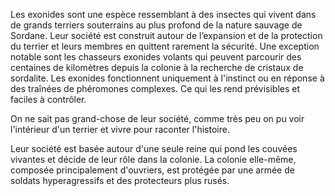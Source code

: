 
Les exonides sont une espèce ressemblant à des insectes qui vivent dans de grands terriers souterrains au plus profond de la nature sauvage de Sordane. Leur société
est construit autour de l’expansion et de la protection du terrier et leurs membres en quittent rarement la sécurité. Une exception notable sont les chasseurs exonides volants qui peuvent parcourir des centaines de kilomètres depuis la colonie à la recherche de cristaux de sordalite. Les exonides fonctionnent uniquement à l'instinct ou en réponse à des traînées de phéromones complexes. Ce qui les rend prévisibles et faciles à contrôler.

On ne sait pas grand-chose de leur société, comme très peu on pu voir l'intérieur d'un terrier et vivre pour raconter l'histoire.

Leur société est basée autour d'une seule reine qui pond les couvées vivantes et décide de leur rôle dans la colonie. La colonie elle-même, composée principalement d'ouvriers, est protégée par une armée de soldats hyperagressifs et des protecteurs plus rusés.